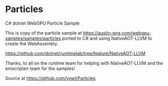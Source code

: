 # Particles
C# dotnet WebGPU Particle Sample

This is copy of the particle sample at https://austin-eng.com/webgpu-samples/samples/particles ported to C# and using NativeAOT-LLVM to create the WebAssembly.

https://github.com/dotnet/runtimelab/tree/feature/NativeAOT-LLVM

Thanks, to all on the runtime team for helping with NativeAOT-LLVM and the emscripten team for the samples!

Source at https://github.com/yowl/Particles

